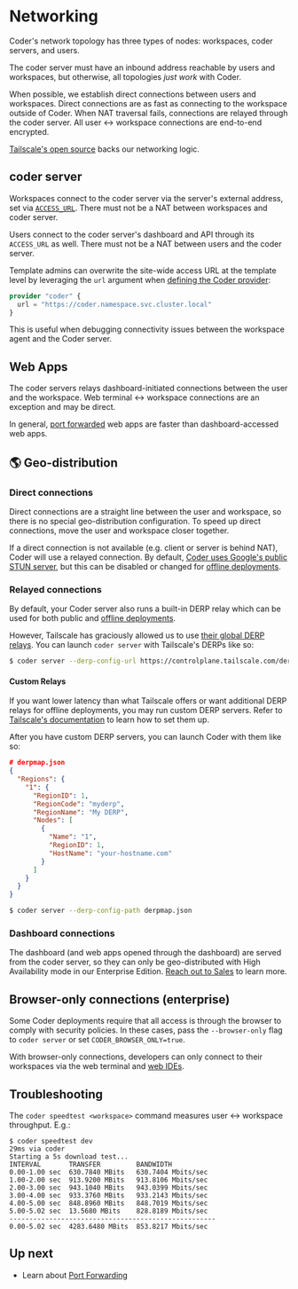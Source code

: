 # Networking

Coder's network topology has three types of nodes:
workspaces, coder servers, and users.

The coder server must have an inbound address reachable by users and workspaces,
but otherwise, all topologies _just work_ with Coder.

When possible, we establish direct connections between users and workspaces.
Direct connections are as fast as connecting to the workspace outside of Coder.
When NAT traversal fails, connections are relayed through the coder server.
All user <-> workspace connections are end-to-end encrypted.

[Tailscale's open source](https://tailscale.com) backs our networking logic.

## coder server

Workspaces connect to the coder server via the server's external address,
set via [`ACCESS_URL`](../admin/configure.md#access-url). There must not be a
NAT between workspaces and coder server.

Users connect to the coder server's dashboard and API through its `ACCESS_URL`
as well. There must not be a NAT between users and the coder server.

Template admins can overwrite the site-wide access URL at the template level by
leveraging the `url` argument when [defining the Coder provider](https://registry.terraform.io/providers/coder/coder/latest/docs#url):

```terraform
provider "coder" {
  url = "https://coder.namespace.svc.cluster.local"
}
```

This is useful when debugging connectivity issues between the workspace agent and
the Coder server.

## Web Apps

The coder servers relays dashboard-initiated connections between the user and
the workspace. Web terminal <-> workspace connections are an exception and may be direct.

In general, [port forwarded](./port-forwarding.md) web apps are
faster than dashboard-accessed web apps.

## 🌎 Geo-distribution

### Direct connections

Direct connections are a straight line between the user and workspace, so there
is no special geo-distribution configuration. To speed up direct connections,
move the user and workspace closer together.

If a direct connection is not available (e.g. client or server is behind NAT), Coder
will use a relayed connection. By default, [Coder uses Google's public STUN server](../cli/server.md#--derp-server-stun-addresses), but
this can be disabled or changed for [offline deployments](../install/offline.md).

### Relayed connections

By default, your Coder server also runs a built-in DERP relay which can be used for both public and [offline deployments](../install/offline.md).

However, Tailscale has graciously allowed us to use
[their global DERP relays](https://tailscale.com/kb/1118/custom-derp-servers/#what-are-derp-servers). You can launch `coder server` with Tailscale's DERPs like so:

```bash
$ coder server --derp-config-url https://controlplane.tailscale.com/derpmap/default
```

#### Custom Relays

If you want lower latency than what Tailscale offers or want additional DERP relays for offline deployments, you may run custom DERP servers. Refer to [Tailscale's documentation](https://tailscale.com/kb/1118/custom-derp-servers/#why-run-your-own-derp-server)
to learn how to set them up.

After you have custom DERP servers, you can launch Coder with them like so:

```json
# derpmap.json
{
  "Regions": {
    "1": {
      "RegionID": 1,
      "RegionCode": "myderp",
      "RegionName": "My DERP",
      "Nodes": [
        {
          "Name": "1",
          "RegionID": 1,
          "HostName": "your-hostname.com"
        }
      ]
    }
  }
}
```

```bash
$ coder server --derp-config-path derpmap.json
```

### Dashboard connections

The dashboard (and web apps opened through the dashboard) are served from the
coder server, so they can only be geo-distributed with High Availability mode in
our Enterprise Edition. [Reach out to Sales](https://coder.com/contact) to learn
more.

## Browser-only connections (enterprise)

Some Coder deployments require that all access is through the browser to comply
with security policies. In these cases, pass the `--browser-only` flag to
`coder server` or set `CODER_BROWSER_ONLY=true`.

With browser-only connections, developers can only connect to their workspaces via the web terminal and [web IDEs](../ides/web-ides.md).

## Troubleshooting

The `coder speedtest <workspace>` command measures user <-> workspace throughput.
E.g.:

```
$ coder speedtest dev
29ms via coder
Starting a 5s download test...
INTERVAL       TRANSFER         BANDWIDTH
0.00-1.00 sec  630.7840 MBits   630.7404 Mbits/sec
1.00-2.00 sec  913.9200 MBits   913.8106 Mbits/sec
2.00-3.00 sec  943.1040 MBits   943.0399 Mbits/sec
3.00-4.00 sec  933.3760 MBits   933.2143 Mbits/sec
4.00-5.00 sec  848.8960 MBits   848.7019 Mbits/sec
5.00-5.02 sec  13.5680 MBits    828.8189 Mbits/sec
----------------------------------------------------
0.00-5.02 sec  4283.6480 MBits  853.8217 Mbits/sec
```

## Up next

- Learn about [Port Forwarding](./port-forwarding.md)

